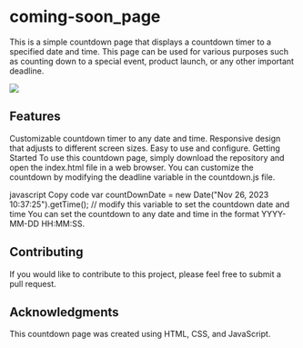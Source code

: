 # coming-soon_page
This is a simple countdown page that displays a countdown timer to a specified date and time. This page can be used for various purposes such as counting down to a special event, product launch, or any other important deadline.

![](https://github.com/VicktorMS/coming-soon_page/Coming_Soon.gif)

## Features
Customizable countdown timer to any date and time.
Responsive design that adjusts to different screen sizes.
Easy to use and configure.
Getting Started
To use this countdown page, simply download the repository and open the index.html file in a web browser. You can customize the countdown by modifying the deadline variable in the countdown.js file.

javascript
Copy code
var countDownDate = new Date("Nov 26, 2023 10:37:25").getTime(); // modify this variable to set the countdown date and time
You can set the countdown to any date and time in the format YYYY-MM-DD HH:MM:SS.

## Contributing
If you would like to contribute to this project, please feel free to submit a pull request.

## Acknowledgments
This countdown page was created using HTML, CSS, and JavaScript.
